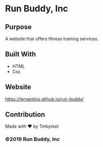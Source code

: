 # Run Buddy, Inc

## Purpose
A website that offers fitness training services.

## Built With
* HTML
* Css

## Website
https://lernantino.github.io/run-buddy/

## Contribution
Made with ❤️ by Tmbyrket

### ©️2019 Run Buddy, Inc 
